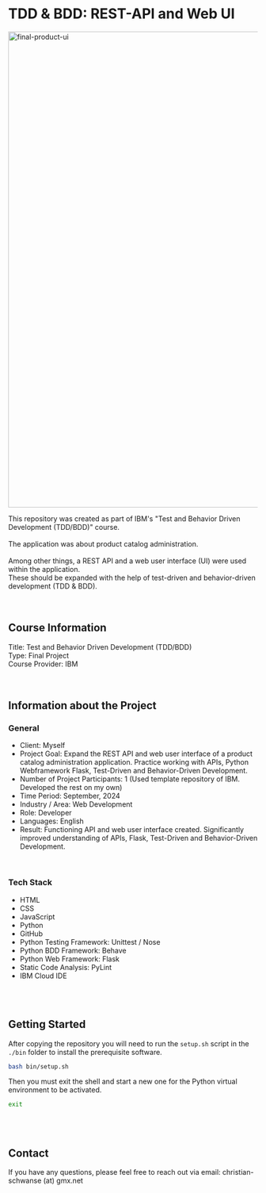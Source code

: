 # TDD & BDD: REST-API and Web UI

<img width="960" alt="final-product-ui" src="https://github.com/user-attachments/assets/4d845626-fc17-4a98-af7a-af2392c5e196">

This repository was created as part of IBM's "Test and Behavior Driven Development (TDD/BDD)" course.<br>
<br>
The application was about product catalog administration.<br>
<br>
Among other things, a REST API and a web user interface (UI) were used within the application.<br>
These should be expanded with the help of test-driven and behavior-driven development (TDD & BDD).<br>
<br>
<br>



## Course Information
Title: Test and Behavior Driven Development (TDD/BDD)<br>
Type: Final Project<br>
Course Provider: IBM<br>
<br>
<br>



## Information about the Project
### General
- Client: Myself
- Project Goal: Expand the REST API and web user interface of a product catalog administration application. Practice working with APIs, Python Webframework Flask, Test-Driven and Behavior-Driven Development.
- Number of Project Participants: 1 (Used template repository of IBM. Developed the rest on my own)
- Time Period: September, 2024
- Industry / Area: Web Development
- Role: Developer
- Languages: English
- Result: Functioning API and web user interface created. Significantly improved understanding of APIs, Flask, Test-Driven and Behavior-Driven Development.
<br>

### Tech Stack
- HTML
- CSS
- JavaScript
- Python
- GitHub
- Python Testing Framework: Unittest / Nose
- Python BDD Framework: Behave
- Python Web Framework: Flask
- Static Code Analysis: PyLint
- IBM Cloud IDE
<br>
<br>


## Getting Started
After copying the repository you will need to run the `setup.sh` script in the `./bin` folder to install the prerequisite software.

```bash
bash bin/setup.sh
```

Then you must exit the shell and start a new one for the Python virtual environment to be activated.

```bash
exit
```
<br>
<br>



## Contact
If you have any questions, please feel free to reach out via email: christian-schwanse (at) gmx.net
